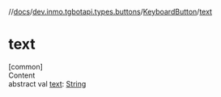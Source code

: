 //[docs](../../../index.md)/[dev.inmo.tgbotapi.types.buttons](../index.md)/[KeyboardButton](index.md)/[text](text.md)



# text  
[common]  
Content  
abstract val [text](text.md): [String](https://kotlinlang.org/api/latest/jvm/stdlib/kotlin/-string/index.html)  



